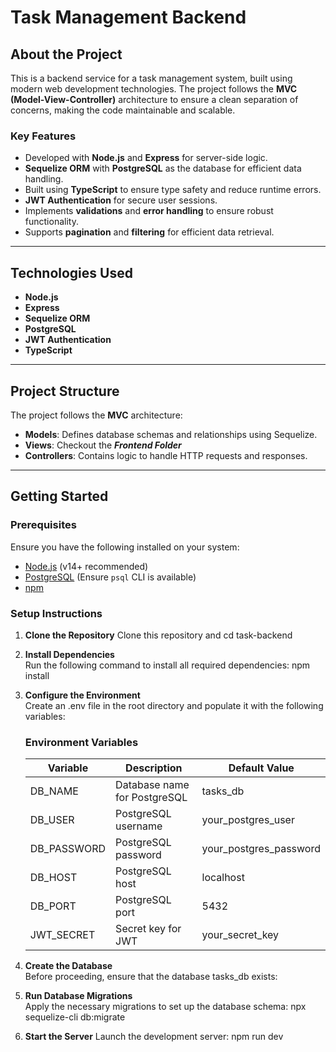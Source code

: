 # Task Management Backend

## About the Project
This is a backend service for a task management system, built using modern web development technologies. The project follows the **MVC (Model-View-Controller)** architecture to ensure a clean separation of concerns, making the code maintainable and scalable.

### Key Features
- Developed with **Node.js** and **Express** for server-side logic.
- **Sequelize ORM** with **PostgreSQL** as the database for efficient data handling.
- Built using **TypeScript** to ensure type safety and reduce runtime errors.
- **JWT Authentication** for secure user sessions.
- Implements **validations** and **error handling** to ensure robust functionality.
- Supports **pagination** and **filtering** for efficient data retrieval.

---

## Technologies Used
- **Node.js**  
- **Express**  
- **Sequelize ORM**  
- **PostgreSQL**  
- **JWT Authentication**  
- **TypeScript**

---

## Project Structure
The project follows the **MVC** architecture:
- **Models**: Defines database schemas and relationships using Sequelize.
- **Views**: Checkout the ***Frontend Folder***
- **Controllers**: Contains logic to handle HTTP requests and responses.

---

## Getting Started

### Prerequisites
Ensure you have the following installed on your system:
- [Node.js](https://nodejs.org/) (v14+ recommended)
- [PostgreSQL](https://www.postgresql.org/) (Ensure `psql` CLI is available)
- [npm](https://www.npmjs.com/)

### Setup Instructions
1. **Clone the Repository**
   Clone this repository and cd task-backend
   
2. **Install Dependencies**  
   Run the following command to install all required dependencies:
   npm install

3. **Configure the Environment**  
   Create an .env file in the root directory and populate it with the following variables:
   ### Environment Variables

   | Variable    | Description            | Default Value  |
   |-------------|--------------------------|----------------|
   | DB_NAME      | Database name for PostgreSQL    | tasks_db       |
   | DB_USER      | PostgreSQL username           | your_postgres_user  |
   | DB_PASSWORD  | PostgreSQL password           | your_postgres_password  |
   | DB_HOST      | PostgreSQL host               | localhost      |
   | DB_PORT      | PostgreSQL port               | 5432           |
   | JWT_SECRET   | Secret key for JWT            | your_secret_key    |


4. **Create the Database**  
   Before proceeding, ensure that the database tasks_db exists:

5. **Run Database Migrations**  
   Apply the necessary migrations to set up the database schema:
   npx sequelize-cli db:migrate

6. **Start the Server**
   Launch the development server:
   npm run dev
   

